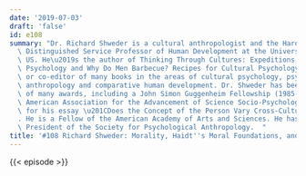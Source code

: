 ```yaml
---
date: '2019-07-03'
draft: 'false'
id: e108
summary: "Dr. Richard Shweder is a cultural anthropologist and the Harold H. Swift\
  \ Distinguished Service Professor of Human Development at the University of Chicago,\
  \ US. He\u2019s the author of Thinking Through Cultures: Expeditions in Cultural\
  \ Psychology and Why Do Men Barbecue? Recipes for Cultural Psychology, and editor\
  \ or co-editor of many books in the areas of cultural psychology, psychological\
  \ anthropology and comparative human development. Dr. Shweder has been the recipient\
  \ of many awards, including a John Simon Guggenheim Fellowship (1985-86) and the\
  \ American Association for the Advancement of Science Socio-Psychological Prize\
  \ for his essay \u201CDoes the Concept of the Person Vary Cross-Culturally?\u201D\
  . He is a Fellow of the American Academy of Arts and Sciences. He has served as\
  \ President of the Society for Psychological Anthropology.  "
title: '#108 Richard Shweder: Morality, Haidt''s Moral Foundations, and Multiculturalism'
---
```

{{< episode >}}
